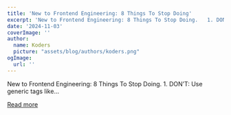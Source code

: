 ```yaml
---
title: 'New to Frontend Engineering: 8 Things To Stop Doing'
excerpt: 'New to Frontend Engineering: 8 Things To Stop Doing.   1. DON’T: Use generic tags like...'
date: '2024-11-03'
coverImage: ''
author:
  name: Koders
  picture: "assets/blog/authors/koders.png"
ogImage:
  url: ''
---
```


New to Frontend Engineering: 8 Things To Stop Doing.   1. DON’T: Use generic tags like...

[Read more](https://dev.to/nozibul_islam_113b1d5334f/new-to-frontend-engineering-8-things-to-stop-doing-4om)
